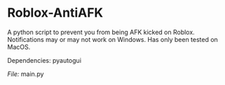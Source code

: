 # Roblox-AntiAFK
A python script to prevent you from being AFK kicked on Roblox.
Notifications may or may not work on Windows. Has only been tested on MacOS.

Dependencies: pyautogui


*File:* main.py
